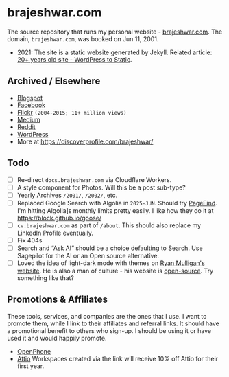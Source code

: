 # brajeshwar.com

The source repository that runs my personal website - [brajeshwar.com](https://brajeshwar.com). The domain, `brajeshwar.com`, was booked on Jun 11, 2001.

- 2021: The site is a static website generated by Jekyll. Related article: [20+ years old site - WordPress to Static](https://brajeshwar.com/2021/brajeshwar.com-2021/).

## Archived / Elsewhere

- [Blogspot](http://brajeshwar.blogspot.com)
- [Facebook](https://www.facebook.com/brajeshwar/)
- [Flickr](https://www.flickr.com/photos/brajeshwar/) `(2004-2015; 11+ million views)`
- [Medium](https://medium.com/@brajeshwar)
- [Reddit](https://www.reddit.com/user/Brajeshwar/)
- [WordPress](https://profiles.wordpress.org/brajeshwar/)
- More at https://discoverprofile.com/brajeshwar/

## Todo

- [ ] Re-direct `docs.brajeshwar.com` via Cloudflare Workers.
- [ ] A style component for Photos. Will this be a post sub-type?
- [ ] Yearly Archives `/2001/`, `/2002/`, etc.
- [ ] Replaced Google Search with Algolia in `2025-JUN`. Should try [PageFind](https://pagefind.app). I'm hitting Algolia]s monthly limits pretty easily. I like how they do it at https://block.github.io/goose/
- [ ] `cv.brajeshwar.com` as part of `/about`. This should also replace my LinkedIn Profile eventually.
- [ ] Fix 404s
- [ ] Search and “Ask AI” should be a choice defaulting to Search. Use Sagepilot for the AI or an Open source alternative.
- [ ] Loved the idea of light-dark mode with themes on [Ryan Mulligan's website](https://ryanmulligan.dev). He is also a man of culture - his website is [open-source](https://github.com/hexagoncircle/ryan-mulligan-dev).  Try something like that?

## Promotions & Affiliates

These tools, services, and companies are the ones that I use. I want to promote them, while I link to their affiliates and referral links. It should have a promotional benefit to others who sign-up. I should be using it or have used it and would happily promote.

- [OpenPhone]()
- [Attio](https://www.attio.com?r=IiDWXG7ug6IWeX9n) Workspaces created via the link will receive 10% off Attio for their first year.